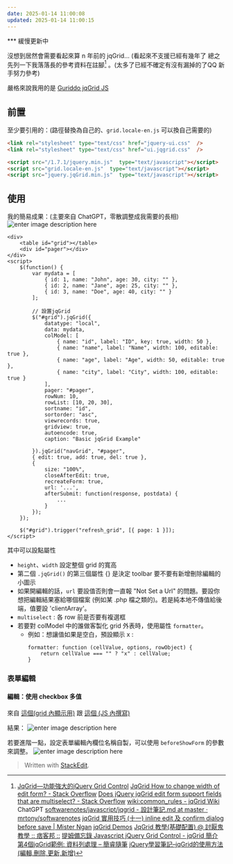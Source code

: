 ```yaml
---
date: 2025-01-14 11:00:08
updated: 2025-01-14 11:00:15
---
```

*** 緩慢更新中

沒想到居然會需要看起來算 n 年前的 jqGrid...
(看起來不支援已經有幾年了
總之先列一下我落落長的參考資料在註腳[^1] 。(太多了已經不確定有沒有漏掉的了QQ  新手努力參考)

嚴格來說我用的是 [Guriddo jqGrid JS](https://www.guriddo.net/documentation/guriddo/javascript/#system-requirements)

## 前置
至少要引用的：(路徑替換為自己的、`grid.locale-en.js` 可以換自己需要的)
```html
<link rel="stylesheet" type="text/css" href="jquery-ui.css"  />
<link rel="stylesheet" type="text/css" href="ui.jqgrid.css"  />

<script src="/1.7.1/jquery.min.js"  type="text/javascript"></script>
<script src="grid.locale-en.js"  type="text/javascript"></script>
<script src="jquery.jqGrid.min.js"  type="text/javascript"></script>
```

## 使用
我的簡易成果：(主要來自 ChatGPT，零散調整成我需要的長相)
![enter image description here](https://blogger.googleusercontent.com/img/a/AVvXsEjGvfk_Jp4hhz9DQLTMaoR_gP1mgLzG1dkFKpvj4c-OqU1p90otrPP5_t2xnms2sacOnfAkztOZ-N72YIAvXQqp1T2hmFgvQNI4-rjC1HcrOkuI23dG9_yXejyazKnEsMchP5YXnL68HcdrjHYwDVWgzm79B_xz9xIP2y9jza8ymQaz6nRh-11LxalfP-s=w640-h391)

```html=
<div>
    <table id="grid"></table>
    <div id="pager"></div>
</div>
<script>
    $(function() {
        var mydata = [
			{ id: 1, name: "John", age: 30, city: "" },
			{ id: 2, name: "Jane", age: 25, city: "" },
			{ id: 3, name: "Doe", age: 40, city: "" }
		];

        // 設置jqGrid
        $("#grid").jqGrid({
            datatype: "local",
            data: mydata,
            colModel: [
	            { name: "id", label: "ID", key: true, width: 50 },
				{ name: "name", label: "Name", width: 100, editable: true },
				{ name: "age", label: "Age", width: 50, editable: true },
				{ name: "city", label: "City", width: 100, editable: true }
			],
            pager: "#pager",
            rowNum: 10,
            rowList: [10, 20, 30],
            sortname: "id",
            sortorder: "asc",
            viewrecords: true,
            gridview: true,
            autoencode: true,
            caption: "Basic jqGrid Example"

        }).jqGrid("navGrid", "#pager", 
        { edit: true, add: true, del: true },
        {
            size: "100%",
            closeAfterEdit: true,
            recreateForm: true,
            url: '...',
            afterSubmit: function(response, postdata) {
                ...
            }
        });
    });

    $("#grid").trigger("refresh_grid", [{ page: 1 }]);
</script>
```
其中可以設點屬性
- `height`、`width` 設定整個 grid 的寬高
- 第二個 `.jqGrid()` 的第三個屬性 {} 是決定 toolbar 要不要有新增刪除編輯的小圖示
- 如果開編輯的話，`url` 要設值否則會一直報 "Not Set a Url" 的問題。要設你想把編輯結果塞給哪個檔案 (例如某 .php 檔之類的)。若是純本地不傳值給後端，值要設 'clientArray'。
- `multiselect` : 各 row 前是否要有複選框
- 若要對 colModel 中的誰做客製化 grid 外表時，使用屬性 `formatter`。
	- 例如：想讓值如果是空白，預設顯示 x :
		```js=
		formatter: function (cellValue, options, rowObject) {
		    return cellValue === "" ? "x" : cellValue;
		}
		```

### 表單編輯
#### 編輯：使用 checkbox 多值
來自 [這個(grid 內顯示用)](https://stackoverflow.com/a/21046993) 跟 [這個 (JS 內撰寫)](https://stackoverflow.com/a/27321972)

結果：
![enter image description here](https://blogger.googleusercontent.com/img/a/AVvXsEh-T5aNPgQTRilKdyvUIXCRV6ORtnZonx5U02Bl73dl19ndMTrQv5_XXAP9HQf-pteFljrZFjBjaSD8b6RLFTunVsK_3_Gyeq8TAZZcbIByl9lCktWcz6x_uNKQ5MQPio8aOH29odah83US6SmgfK1284MjYiJiaNQ4Yk3T_cArKAyMX0RvCoo6BsGE4ow=w649-h324)

若要進階一點，設定表單編輯內欄位名稱自製，可以使用 `beforeShowForm` 的參數來調整。
![enter image description here](https://blogger.googleusercontent.com/img/a/AVvXsEj2o-H5AU4Bq0la100tjwYXPgP4cGWOWiJ6qAprFp-XEYxbzyJ_D3koXRbj1ajEPJ9hblu_0rrmpXkfT_u5qBShpJi5DwGM8Kbmgks5FRvoQa_k1-7VXeOLbGg9cpkaft2saDLBc1slxun4e_9jjeab2pnk407zXbFKyl3Ow1KCleUzUFpZFZjP8m1-Bak=w500-h398)

[^1]: [JqGrid—功能強大的jQuery Grid Control](https://www.cc.ntu.edu.tw/chinese/epaper/0021/20120620_2109.html)
[JqGrid How to change width of edit form? - Stack Overflow](https://stackoverflow.com/questions/3901306/jqgrid-how-to-change-width-of-edit-form)
[Does jQuery jqGrid edit form support fields that are multiselect? - Stack Overflow](https://stackoverflow.com/questions/4984886/does-jquery-jqgrid-edit-form-support-fields-that-are-multiselect)
[wiki:common_rules - jqGrid Wiki](http://www.trirand.com/jqgridwiki/doku.php?id=wiki:common_rules)
ChatGPT
[softwarenotes/javascript/jqgrid - 設計筆記.md at master · mrtony/softwarenotes](https://github.com/mrtony/softwarenotes/blob/master/javascript/jqgrid%20-%20%E8%A8%AD%E8%A8%88%E7%AD%86%E8%A8%98.md)
[jqGrid 實用技巧 (十一) inline edit 及 confirm dialog before save | Mister Ngan](https://www.misterngan.com/1130/jqgrid-%E5%AF%A6%E7%94%A8%E6%8A%80%E5%B7%A7-%E5%8D%81%E4%B8%80-inline-edit-%E5%8F%8A-confirm-dialog-before-save/)
[jqGrid Demos](http://www.trirand.com/blog/jqgrid/jqgrid.html)
[JqGrid 教學(基礎配置) @ 討厭鬼教學 :: 痞客邦 ::](https://nerdyworld.pixnet.net/blog/post/24966733)
[提姆備忘錄 Javascript  jQuery Grid Control - jqGrid 簡介](https://d8890007.blogspot.com/2012/11/javascript-jquery-grid-control-jqgrid.html)
[第4個jqGrid範例: 資料列處理 – 簡睿隨筆](https://jdev.tw/blog/1640/jqgrid-data-manipulation)
[jQuery學習筆記&#8211;jqGrid的使用方法(編輯,刪除,更新,新增)](https://topic.alibabacloud.com/tc/a/jquery-learning-notes-how-to-use-jqgrid-edit-delete-update-and-add_8_8_31964283.html)

> Written with [StackEdit](https://stackedit.io/).